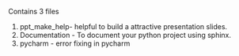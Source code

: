 Contains 3 files 
1. ppt_make_help- helpful to build a attractive presentation slides.
2. Documentation - To document your python project using sphinx.
3. pycharm - error fixing in pycharm
